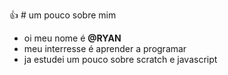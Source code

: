 :+1: # um pouco sobre mim
- oi meu nome é **@RYAN**
- meu interresse é aprender a programar
- ja estudei um pouco sobre scratch e javascript
